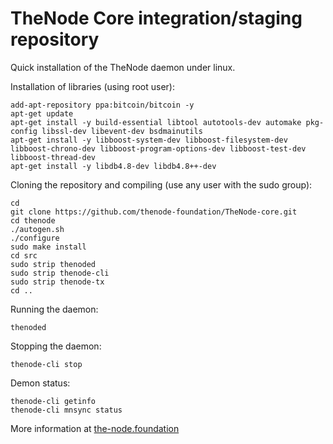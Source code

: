 # TheNode Core integration/staging repository


Quick installation of the TheNode daemon under linux.

Installation of libraries (using root user):

    add-apt-repository ppa:bitcoin/bitcoin -y
    apt-get update
    apt-get install -y build-essential libtool autotools-dev automake pkg-config libssl-dev libevent-dev bsdmainutils
    apt-get install -y libboost-system-dev libboost-filesystem-dev libboost-chrono-dev libboost-program-options-dev libboost-test-dev libboost-thread-dev
    apt-get install -y libdb4.8-dev libdb4.8++-dev

Cloning the repository and compiling (use any user with the sudo group):

    cd
    git clone https://github.com/thenode-foundation/TheNode-core.git
    cd thenode
    ./autogen.sh
    ./configure
    sudo make install
    cd src
    sudo strip thenoded
    sudo strip thenode-cli
    sudo strip thenode-tx
    cd ..

Running the daemon:

    thenoded 

Stopping the daemon:

    thenode-cli stop

Demon status:

    thenode-cli getinfo
    thenode-cli mnsync status



More information at [the-node.foundation](https://the-node.foundation)
